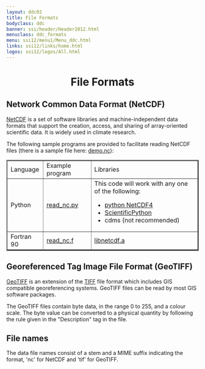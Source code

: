 ```yaml
---
layout: ddc02
title: File Formats
bodyclass: ddc
banner: ssi/header/Header2012.html
menuclass: ddc_formats
menu: ssi12/menu1/Menu_ddc.html
links: ssi12/links/home.html
logos: ssi12/logos/All.html
---
```

 <!-- end of left column -->
 <div id="pagetitle">
 <h1 align="center"> File Formats</h1>
 </div>
 <!-- End of Page Title Block -->

<div id="content">
<p/> 
 <h2><a name="netcdf" id="netcdf">Network Common Data Format (NetCDF)</a></h2>
 
<p>
 <a class="extern" target="_blank" href="http://www.unidata.ucar.edu/software/netcdf/">NetCDF</a>
 is a set of software libraries and machine-independent data formats
 that support the creation, access, and sharing of array-oriented scientific data. It is widely used in climate research.
</p>
 
<p>
 The following sample programs are provided to facilitate reading NetCDF files (there is a sample file here: <a href="/ancilliary/nc/demo.nc">demo.nc</a>):
</p>
 
<p>
<div>
 <table border="2">
 <tr>
 <td>Language</td><td>Example program</td><td>Libraries</td>
 </tr>
 <tr>
 <td>Python</td>
 <td><a href="/ancilliary/python/read_nc.py">read_nc.py</a> </td>
 <td>
This code will work with any one of the following:
<ul>
<li><a class="extern" target="_blank" href="https://github.com/Unidata/netcdf4-python">python NetCDF4</a></li>
<li>
 <a class="extern" target="_blank" href="https://sourcesup.renater.fr/projects/scientific-py/">ScientificPython</a></li>
<li>cdms (not recommended)</li>
</ul>
  </td>
 </tr>
 <tr>
 <td>Fortran 90</td>
 <td><a href="/ancilliary/f90/read_nc.f">read_nc.f</a></td>
 <td><a class="extern" target="_blank" href="http://www.unidata.ucar.edu/software/netcdf/">libnetcdf.a</a></td>
 </tr>
 </table>
</div>
</p>
 
 
 <h2><a name="geotiff" id="geotiff">Georeferenced Tag Image File Format (GeoTIFF)</a></h2>
 
<p>
 <a class="extern" target="_blank" href="http://geotiff.osgeo.org/">GeoTIFF</a> is an extension of the 
 <a class="extern" target="_blank" href="http://www.awaresystems.be/imaging/tiff/faq.html">TIFF</a> file format which includes
 GIS compatible georeferencing systems. GeoTIFF files can be read by most GIS software packages.
</p>
 
<p>
The GeoTIFF files contain byte data, in the range 0 to 255, and a colour scale.
 The byte value can be converted to a physical quantity by following the rule 
 given in the "Description" tag in the file.
</p>
 
 
 <h2>File names</h2>
 
<p>
 The data file names consist of a stem and a MIME suffix indicating the format, 'nc' for NetCDF and
 'tif' for GeoTIFF.
</p>
 
 
</div>
